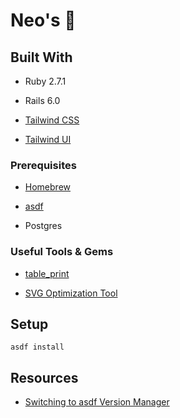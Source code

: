 # Neo's 🥑

## Built With
- Ruby 2.7.1

- Rails 6.0

- [Tailwind CSS](https://tailwindcss.com/)

- [Tailwind UI](https://tailwindui.com/)

### Prerequisites

- [Homebrew](https://brew.sh/)

- [asdf](https://asdf-vm.com/)

- Postgres

### Useful Tools & Gems

- [table_print](http://tableprintgem.com/)

- [SVG Optimization Tool](https://jakearchibald.github.io/svgomg/)

## Setup

`asdf install`

## Resources
- [Switching to asdf Version Manager](https://sidneyliebrand.io/blog/switching-to-asdf-version-manager)
